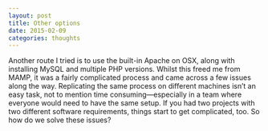 ```yaml
---
layout: post
title: Other options
date: 2015-02-09
categories: thoughts
---
```


Another route I tried is to use the built-in Apache on OSX, along with installing MySQL and multiple PHP versions. Whilst this freed me from MAMP, it was a fairly complicated process and came across a few issues along the way. Replicating the same process on different machines isn’t an easy task, not to mention time consuming—especially in a team where everyone would need to have the same setup. If you had two projects with two different software requirements, things start to get complicated, too. So how do we solve these issues?